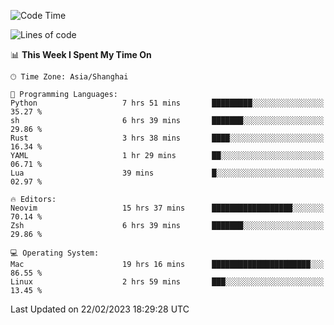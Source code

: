 <!--START_SECTION:waka-->
![Code Time](http://img.shields.io/badge/Code%20Time-1%2C167%20hrs%2056%20mins-blue)

![Lines of code](https://img.shields.io/badge/From%20Hello%20World%20I%27ve%20Written-64.8%20thousand%20lines%20of%20code-blue)

📊 **This Week I Spent My Time On** 

```text
🕑︎ Time Zone: Asia/Shanghai

💬 Programming Languages: 
Python                   7 hrs 51 mins       █████████░░░░░░░░░░░░░░░░   35.27 % 
sh                       6 hrs 39 mins       ███████░░░░░░░░░░░░░░░░░░   29.86 % 
Rust                     3 hrs 38 mins       ████░░░░░░░░░░░░░░░░░░░░░   16.34 % 
YAML                     1 hr 29 mins        ██░░░░░░░░░░░░░░░░░░░░░░░   06.71 % 
Lua                      39 mins             █░░░░░░░░░░░░░░░░░░░░░░░░   02.97 % 

🔥 Editors: 
Neovim                   15 hrs 37 mins      ██████████████████░░░░░░░   70.14 % 
Zsh                      6 hrs 39 mins       ███████░░░░░░░░░░░░░░░░░░   29.86 % 

💻 Operating System: 
Mac                      19 hrs 16 mins      ██████████████████████░░░   86.55 % 
Linux                    2 hrs 59 mins       ███░░░░░░░░░░░░░░░░░░░░░░   13.45 % 
```


 Last Updated on 22/02/2023 18:29:28 UTC
<!--END_SECTION:waka-->
